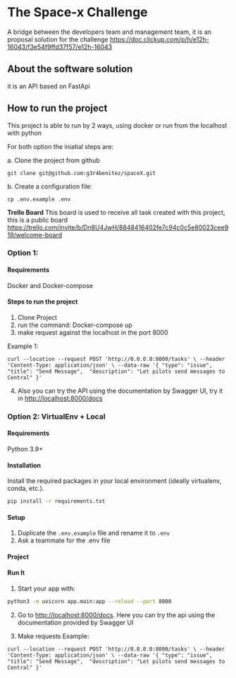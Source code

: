 # The Space-x Challenge
A bridge between the developers team and management team, it is an proposal solution for the challenge 
https://doc.clickup.com/p/h/e12h-16043/f3e54f9ffd37f57/e12h-16043

## About the software solution
it is an API based on FastApi

## How to run the project

This project is able to run by 2 ways, using docker or run from the localhost with python

For both option the iniatial steps are: 

a. Clone the project from github

`
git clone git@github.com:g3r4benitez/spaceX.git
`

b. Create a configuration file: 

`cp .env.example .env`


**Trello Board**
This board is used to receive all task created with this project, this is a public board
https://trello.com/invite/b/Dn8U4JwH/8848416402fe7c94c0c5e80023cee919/welcome-board


### Option 1: 

#### Requirements
Docker and Docker-compose

#### Steps to run the project 
1. Clone Project
2. run the command: 
    Docker-compose up
3. make request against  the localhost in the port 8000

Example 1: 

`
curl --location --request POST 'http://0.0.0.0:8000/tasks' \
--header 'Content-Type: application/json' \
--data-raw '{
    "type": "issue", 
    "title": "Send Message", 
    "description": "Let pilots send messages to Central"
}'
`

4. Also you can try the API using the documentation by Swagger UI, try it in [http://localhost:8000/docs](http://localhost:8000/docs)


### Option 2: VirtualEnv + Local

#### Requirements
Python 3.9+

#### Installation
Install the required packages in your local environment (ideally virtualenv, conda, etc.).

```sh
pip install -r requirements.txt
```

#### Setup
1. Duplicate the `.env.example` file and rename it to `.env`
2. Ask a teammate for the .env file

#### Project

#### Run It

1. Start your app with:

```sh
python3 -m uvicorn app.main:app --reload --port 8000
```

2. Go to [http://localhost:8000/docs](http://localhost:8000/docs).
   Here you can try the api using the documentation provided by Swagger UI

3. Make requests
Example: 

`
curl --location --request POST 'http://0.0.0.0:8000/tasks' \
--header 'Content-Type: application/json' \
--data-raw '{
    "type": "issue", 
    "title": "Send Message", 
    "description": "Let pilots send messages to Central"
}'
`